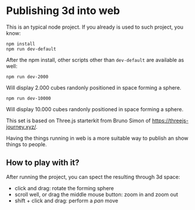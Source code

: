 # Publishing 3d into web

This is an typical node project. If you already is used to such project, you know:

```
npm install
npm run dev-default
```

After the npm install, other scripts other than `dev-default` are available as well:

```
npm run dev-2000
```
Will display 2.000 cubes randonly positioned in space forming a sphere.

```
npm run dev-10000
```
Will display 10.000 cubes randonly positioned in space forming a sphere.

This set is based on Three.js starterkit from Bruno Simon of https://threejs-journey.xyz/.

Having the things running in web is a more suitable way to publish an show things to people.

## How to play with it?

After running the project, you can spect the resulting through 3d space:

* click and drag: rotate the forming sphere
* scroll well, or drag the middle mouse button: zoom in and zoom out
* shift + click and drag: perform a *pan* move
